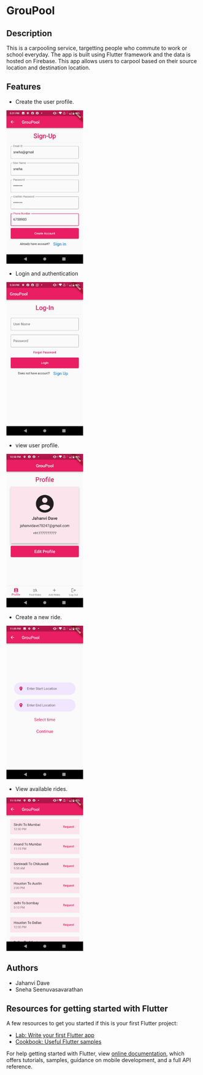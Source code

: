 
# GrouPool

## Description

This is a carpooling service, targetting people who commute to work or school everyday. The app is built using Flutter framework and the data is hosted on Firebase. This app allows users to carpool based on their source location and destination location. 

## Features

* Create the user profile.
<img src="images/signup.jpeg" width="200">

* Login and authentication
<img src="images/login.jpeg" width="200">

* view user profile.
<img src="images/profile.jpeg" width="200">

* Create a new ride.
<img src="images/addRide.jpeg" width="200">

* View available rides.
<img src="images/findRide.jpeg" width="200">

## Authors

* Jahanvi Dave 
* Sneha Seenuvasavarathan

## Resources for getting started with Flutter

A few resources to get you started if this is your first Flutter project:

- [Lab: Write your first Flutter app](https://flutter.dev/docs/get-started/codelab)
- [Cookbook: Useful Flutter samples](https://flutter.dev/docs/cookbook)

For help getting started with Flutter, view
[online documentation](https://flutter.dev/docs), which offers tutorials,
samples, guidance on mobile development, and a full API reference.




